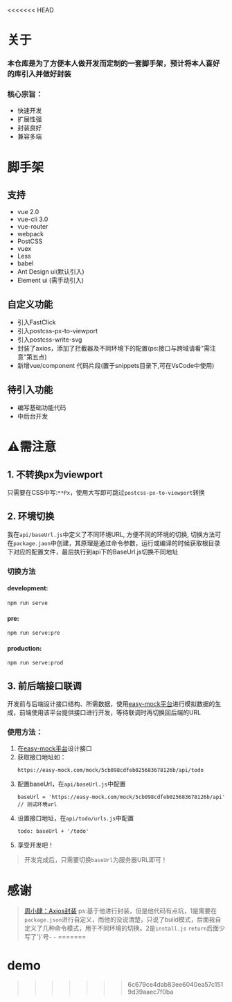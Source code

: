 <<<<<<< HEAD
# 关于
### 本仓库是为了方便本人做开发而定制的一套脚手架，预计将本人喜好的库引入并做好封装
### 核心宗旨：
- 快速开发
- 扩展性强
- 封装良好
- 兼容多端

# 脚手架
## 支持
- vue 2.0
- vue-cli 3.0
- vue-router
- webpack
- PostCSS
- vuex
- Less
- babel
- Ant Design ui(默认引入)
- Element ui (需手动引入)

## 自定义功能
- 引入FastClick
- 引入postcss-px-to-viewport
- 引入postcss-write-svg
- 封装了axios，添加了拦截器及不同环境下的配置(ps:接口与跨域请看"需注意"第五点)
- 新增vue/component 代码片段(置于snippets目录下,可在VsCode中使用)

## 待引入功能
- 编写基础功能代码
- 中后台开发

# ⚠️需注意
## 1. 不转换px为viewport
只需要在CSS中写:```**Px```，使用大写即可跳过```postcss-px-to-viewport```转换

## 2. 环境切换
我在```api/baseUrl.js```中定义了不同环境URL, 方便不同的环境的切换, 切换方法可在```package.jaon```中创建，其原理是通过命令参数，运行或编译的时候获取根目录下对应的配置文件，最后执行到api下的BaseUrl.js切换不同地址
### 切换方法
#### development:
```
npm run serve
```
#### pre:
```
npm run serve:pre
```
#### production:
```
npm run serve:prod
```

## 3. 前后端接口联调
开发前与后端设计接口结构、所需数据，使用[easy-mock平台](https://easy-mock.com)进行模拟数据的生成，前端使用该平台提供接口进行开发，等待联调时再切换回后端的URL
### 使用方法：
1. 在[easy-mock平台](https://easy-mock.com)设计接口
2. 获取接口地址如：
    ```
    https://easy-mock.com/mock/5cb098cdfeb025683678126b/api/todo
    ```
3. 配置baseUrl，在```api/baseUrl.js```中配置
    ```
    baseUrl = 'https://easy-mock.com/mock/5cb098cdfeb025683678126b/api' // 测试环境url
    ```
4. 设置接口地址，在```api/todo/urls.js```中配置
    ```
    todo: baseUrl + '/todo'
    ```
5. 享受开发吧！
> 开发完成后，只需要切换```baseUrl```为服务器URL即可！


# 感谢
> [周小肆：Axios封装](https://www.jianshu.com/p/8331e15fcacf)
ps:基于他进行封装，但是他代码有点坑，1是需要在```package.json```进行自定义，而他的没说清楚，只说了build模式，后面我自定义了几种命令模式，用于不同环境的切换。2是```install.js``` ```return```后面少写了'}'号- -
=======
# demo
>>>>>>> 6c679ce4dab83ee6040ea57c1519d39aaec7f0ba
